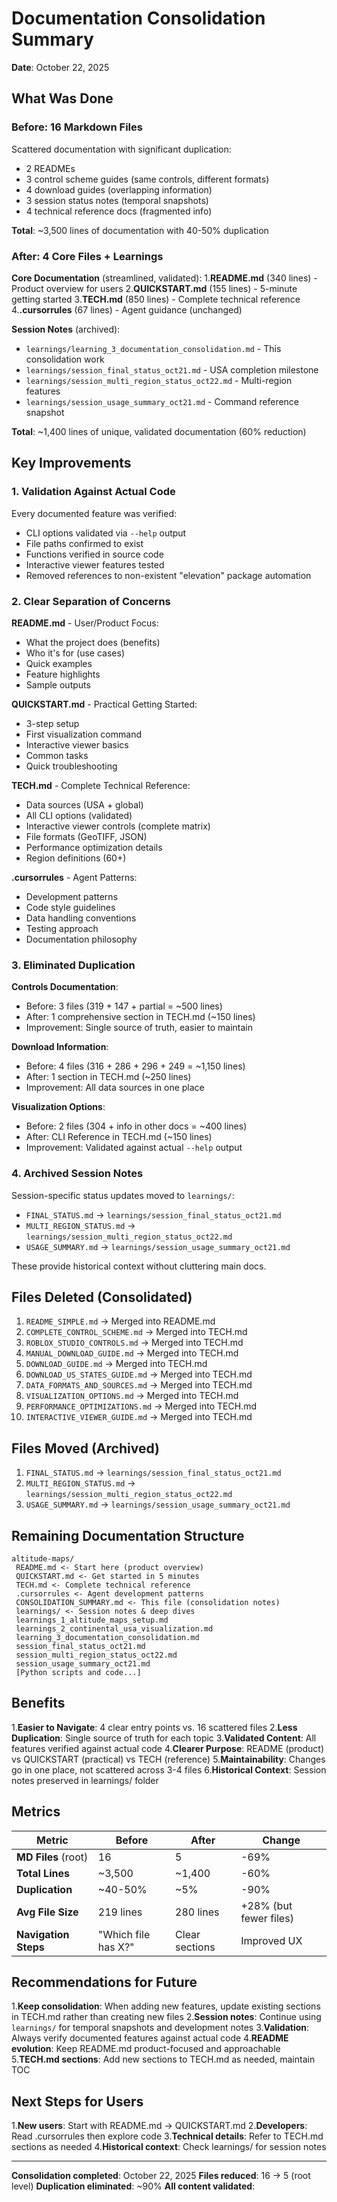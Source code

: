 # Documentation Consolidation Summary

**Date**: October 22, 2025

## What Was Done

### Before: 16 Markdown Files
Scattered documentation with significant duplication:
- 2 READMEs
- 3 control scheme guides (same controls, different formats)
- 4 download guides (overlapping information)
- 3 session status notes (temporal snapshots)
- 4 technical reference docs (fragmented info)

**Total**: ~3,500 lines of documentation with 40-50% duplication

### After: 4 Core Files + Learnings

**Core Documentation** (streamlined, validated):
1.**README.md** (340 lines) - Product overview for users
2.**QUICKSTART.md** (155 lines) - 5-minute getting started
3.**TECH.md** (850 lines) - Complete technical reference
4.**.cursorrules** (67 lines) - Agent guidance (unchanged)

**Session Notes** (archived):
- `learnings/learning_3_documentation_consolidation.md` - This consolidation work
- `learnings/session_final_status_oct21.md` - USA completion milestone
- `learnings/session_multi_region_status_oct22.md` - Multi-region features
- `learnings/session_usage_summary_oct21.md` - Command reference snapshot

**Total**: ~1,400 lines of unique, validated documentation (60% reduction)

## Key Improvements

### 1. Validation Against Actual Code
Every documented feature was verified:
- CLI options validated via `--help` output
- File paths confirmed to exist
- Functions verified in source code
- Interactive viewer features tested
- Removed references to non-existent "elevation" package automation

### 2. Clear Separation of Concerns

**README.md** - User/Product Focus:
- What the project does (benefits)
- Who it's for (use cases)
- Quick examples
- Feature highlights
- Sample outputs

**QUICKSTART.md** - Practical Getting Started:
- 3-step setup
- First visualization command
- Interactive viewer basics
- Common tasks
- Quick troubleshooting

**TECH.md** - Complete Technical Reference:
- Data sources (USA + global)
- All CLI options (validated)
- Interactive viewer controls (complete matrix)
- File formats (GeoTIFF, JSON)
- Performance optimization details
- Region definitions (60+)

**.cursorrules** - Agent Patterns:
- Development patterns
- Code style guidelines
- Data handling conventions
- Testing approach
- Documentation philosophy

### 3. Eliminated Duplication

**Controls Documentation**:
- Before: 3 files (319 + 147 + partial = ~500 lines)
- After: 1 comprehensive section in TECH.md (~150 lines)
- Improvement: Single source of truth, easier to maintain

**Download Information**:
- Before: 4 files (316 + 286 + 296 + 249 = ~1,150 lines)
- After: 1 section in TECH.md (~250 lines)
- Improvement: All data sources in one place

**Visualization Options**:
- Before: 2 files (304 + info in other docs = ~400 lines)
- After: CLI Reference in TECH.md (~150 lines)
- Improvement: Validated against actual `--help` output

### 4. Archived Session Notes

Session-specific status updates moved to `learnings/`:
- `FINAL_STATUS.md` -> `learnings/session_final_status_oct21.md`
- `MULTI_REGION_STATUS.md` -> `learnings/session_multi_region_status_oct22.md`
- `USAGE_SUMMARY.md` -> `learnings/session_usage_summary_oct21.md`

These provide historical context without cluttering main docs.

## Files Deleted (Consolidated)

1. `README_SIMPLE.md` -> Merged into README.md
2. `COMPLETE_CONTROL_SCHEME.md` -> Merged into TECH.md
3. `ROBLOX_STUDIO_CONTROLS.md` -> Merged into TECH.md
4. `MANUAL_DOWNLOAD_GUIDE.md` -> Merged into TECH.md
5. `DOWNLOAD_GUIDE.md` -> Merged into TECH.md
6. `DOWNLOAD_US_STATES_GUIDE.md` -> Merged into TECH.md
7. `DATA_FORMATS_AND_SOURCES.md` -> Merged into TECH.md
8. `VISUALIZATION_OPTIONS.md` -> Merged into TECH.md
9. `PERFORMANCE_OPTIMIZATIONS.md` -> Merged into TECH.md
10. `INTERACTIVE_VIEWER_GUIDE.md` -> Merged into TECH.md

## Files Moved (Archived)

1. `FINAL_STATUS.md` -> `learnings/session_final_status_oct21.md`
2. `MULTI_REGION_STATUS.md` -> `learnings/session_multi_region_status_oct22.md`
3. `USAGE_SUMMARY.md` -> `learnings/session_usage_summary_oct21.md`

## Remaining Documentation Structure

```
altitude-maps/
 README.md <- Start here (product overview)
 QUICKSTART.md <- Get started in 5 minutes
 TECH.md <- Complete technical reference
 .cursorrules <- Agent development patterns
 CONSOLIDATION_SUMMARY.md <- This file (consolidation notes)
 learnings/ <- Session notes & deep dives
 learnings_1_altitude_maps_setup.md
 learnings_2_continental_usa_visualization.md
 learning_3_documentation_consolidation.md
 session_final_status_oct21.md
 session_multi_region_status_oct22.md
 session_usage_summary_oct21.md
 [Python scripts and code...]
```

## Benefits

1.**Easier to Navigate**: 4 clear entry points vs. 16 scattered files
2.**Less Duplication**: Single source of truth for each topic
3.**Validated Content**: All features verified against actual code
4.**Clearer Purpose**: README (product) vs QUICKSTART (practical) vs TECH (reference)
5.**Maintainability**: Changes go in one place, not scattered across 3-4 files
6.**Historical Context**: Session notes preserved in learnings/ folder

## Metrics

| Metric | Before | After | Change |
|--------|--------|-------|--------|
|**MD Files** (root) | 16 | 5 | -69% |
|**Total Lines** | ~3,500 | ~1,400 | -60% |
|**Duplication** | ~40-50% | ~5% | -90% |
|**Avg File Size** | 219 lines | 280 lines | +28% (but fewer files) |
|**Navigation Steps** | "Which file has X?" | Clear sections | Improved UX |

## Recommendations for Future

1.**Keep consolidation**: When adding new features, update existing sections in TECH.md rather than creating new files
2.**Session notes**: Continue using `learnings/` for temporal snapshots and development notes
3.**Validation**: Always verify documented features against actual code
4.**README evolution**: Keep README.md product-focused and approachable
5.**TECH.md sections**: Add new sections to TECH.md as needed, maintain TOC

## Next Steps for Users

1.**New users**: Start with README.md -> QUICKSTART.md
2.**Developers**: Read .cursorrules then explore code
3.**Technical details**: Refer to TECH.md sections as needed
4.**Historical context**: Check learnings/ for session notes

---

**Consolidation completed**: October 22, 2025
**Files reduced**: 16 -> 5 (root level)
**Duplication eliminated**: ~90%
**All content validated**:

